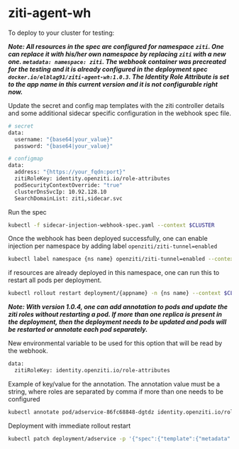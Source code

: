 # ziti-agent-wh

To deploy to your cluster for testing:

***Note: All resources in the spec are configured for namespace `ziti`. One can replace it with his/her own namespace by replacing `ziti` with a new one. `metadata: namespace: ziti`. The webhook container was precreated for the testing and it is already configured in the deployment spec `docker.io/elblag91/ziti-agent-wh:1.0.3`. The Identity Role Attribute is set to the app name in this current version and it is not configurable right now.***

Update the secret and config map templates with the ziti controller details and some additional sidecar specific configuration in the webhook spec file.
```bash
# secret
data:
  username: "{base64|your_value}"
  password: "{base64|your_value}"

# configmap
data:
  address: "{https://your_fqdn:port}"
  zitiRoleKey: identity.openziti.io/role-attributes
  podSecurityContextOverride: "true"
  clusterDnsSvcIp: 10.92.128.10
  SearchDomainList: ziti,sidecar.svc
```

Run the spec
```bash
kubectl -f sidecar-injection-webhook-spec.yaml --context $CLUSTER
```

Once the webhook has been deployed successfully, one can enable injection per namespace by adding label `openziti/ziti-tunnel=enabled`
```bash
kubectl label namespace {ns name} openziti/ziti-tunnel=enabled --context $CLUSTER3
```

if resources are already deployed in this namespace, one can run this to restart all pods per deployment.
```bash
kubectl rollout restart deployment/{appname} -n {ns name} --context $CLUSTER 
```

***Note: With version 1.0.4, one can add annotation to pods and update the ziti roles without restarting a pod. If more than one replica is present in the deployment, then the deployment needs to be updated and pods will be restarted or annotate each pod separately.***

New environmental variable to be used for this option that will be read by the webhook.
```bash
data:
  zitiRoleKey: identity.openziti.io/role-attributes
```

Example of key/value for the annotation. The annotation value must be a string, where roles are separated by comma if more than one needs to be configured
```bash
kubectl annotate pod/adservice-86fc68848-dgtdz identity.openziti.io/role-attributes=sales,us-east
```
Deployment with immediate rollout restart
```bash
kubectl patch deployment/adservice -p '{"spec":{"template":{"metadata":{"annotations":{"identity.openziti.io/role-attributes":"us-east"}}}}}'
```


